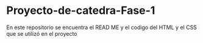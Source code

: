 # Proyecto-de-catedra-Fase-1
En este repositorio se encuentra el READ ME y el codigo del HTML y el CSS que se utilizó en el proyecto
